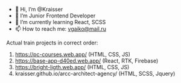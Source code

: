 - 👋 Hi, I’m @Kraisser
- 👀 I’m Junior Frontend Developer
- 🌱 I’m currently learning React, SCSS
- 📫 How to reach me: vgaiko@mail.ru

Actual train projects in correct order: 
1. https://pc-courses.web.app/ (HTML, CSS, JS)
2. https://base-app-d40ed.web.app/ (React, RTK, Firebase)
3. https://bright-ligth.web.app/ (HTML, CSS, JS)
4. kraisser.github.io/arcc-architect-agency/ (HTML, SCSS, Jquery)

